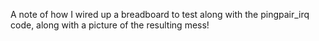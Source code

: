 A note of how I wired up a breadboard to test along with the pingpair_irq code, along with a picture of the resulting mess!
